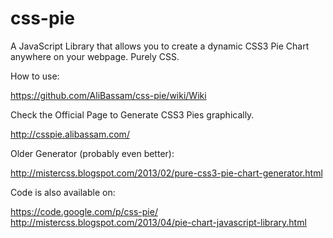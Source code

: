 css-pie
=======

A JavaScript Library that allows you to create a dynamic CSS3 Pie Chart anywhere on your webpage. Purely CSS.

How to use:

https://github.com/AliBassam/css-pie/wiki/Wiki

Check the Official Page to Generate CSS3 Pies graphically.

http://csspie.alibassam.com/

Older Generator (probably even better):

http://mistercss.blogspot.com/2013/02/pure-css3-pie-chart-generator.html

Code is also available on:

https://code.google.com/p/css-pie/
http://mistercss.blogspot.com/2013/04/pie-chart-javascript-library.html
